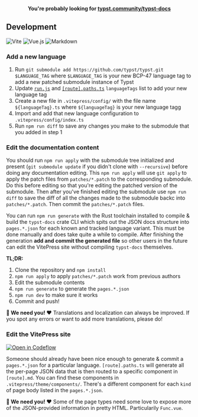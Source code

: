 <p align=center>
  <b>You're probably looking for <a href="https://typst.community/typst-docs/">typst.community/typst-docs</a></b>
</p>

## Development

![Vite](https://img.shields.io/static/v1?style=for-the-badge&message=Vite&color=646CFF&logo=Vite&logoColor=FFFFFF&label=)
![Vue.js](https://img.shields.io/static/v1?style=for-the-badge&message=Vue.js&color=222222&logo=Vue.js&logoColor=4FC08D&label=)
![Markdown](https://img.shields.io/static/v1?style=for-the-badge&message=Markdown&color=000000&logo=Markdown&logoColor=FFFFFF&label=)

### Add a new language

1. Run `git submodule add https://github.com/typst/typst.git $LANGUAGE_TAG` where `$LANGUAGE_TAG` is your new BCP-47 language tag to add a new patched submodule instance of Typst
2. Update [`run.js`](run.js) and [`[route].paths.ts`](./[route].paths.ts) `languageTags` list to add your new language tag
3. Create a new file in `.vitepress/config/` with the file name `${languageTag}.ts` where `${languageTag}` is your new language tagg
4. Import and add that new language configuration to `.vitepress/config/index.ts`
5. Run `npm run diff` to save any changes you make to the submodule that you added in step 1

### Edit the documentation content

You should run `npm run apply` with the submodule tree initialized and present (`git submodule update` if you didn't clone with `--recursive`) before doing any documentation editing. This `npm run apply` will use `git apply` to apply the patch files from `patches/*.patch` to the corresponding submodule. Do this before editing so that you're editing the patched version of the submodule. Then after you've finished editing the submodule use `npm run diff` to save the diff of all the changes made to the submodule backc into `patches/*.patch`. Then commit the `patches/*.patch` files.

You can run `npm run generate` with the Rust toolchain installed to compile & build the `typst-docs` crate CLI which spits out the JSON docs structure into `pages.*.json` for each known and tracked language variant. This must be done manually and does take quite a while to compile. After finishing the generation **add and commit the generated file** so other users in the future can edit the VitePress site without compiling `typst-docs` themselves.

**TL;DR:**

1. Clone the repository and `npm install`
3. `npm run apply` to apply `patches/*.patch` work from previous authors
4. Edit the submodule contents
5. `npm run generate` to generate the `pages.*.json`
6. `npm run dev` to make sure it works
7. Commit and push!

**🙌 We need you! ❤️** Translations and localization can always be improved. If you spot any errors or want to add more translations, please do!

### Edit the VitePress site

[![Open in Codeflow](https://developer.stackblitz.com/img/open_in_codeflow.svg)](https://pr.new/https://github.com/typst-community/typst-docs)

Someone should already have been nice enough to generate & commit a `pages.*.json` for a particular language. `[route].paths.ts` will generate all the per-page JSON data that is then routed to a specific component in `[route].md`. You can find these components in `.vitepress/theme/components/`. There's a different component for each `kind` of page body listed in the `pages.*.json`.

**🙌 We need you! ❤️** Some of the page types need some love to expose more of the JSON-provided information in pretty HTML. Particularily `Func.vue`.
